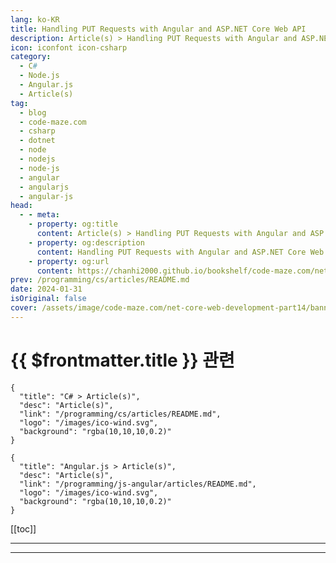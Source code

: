 ```yaml
---
lang: ko-KR
title: Handling PUT Requests with Angular and ASP.NET Core Web API
description: Article(s) > Handling PUT Requests with Angular and ASP.NET Core Web API
icon: iconfont icon-csharp
category: 
  - C#
  - Node.js
  - Angular.js
  - Article(s)
tag: 
  - blog
  - code-maze.com
  - csharp
  - dotnet
  - node
  - nodejs
  - node-js
  - angular
  - angularjs
  - angular-js
head:  
  - - meta:
    - property: og:title
      content: Article(s) > Handling PUT Requests with Angular and ASP.NET Core Web API
    - property: og:description
      content: Handling PUT Requests with Angular and ASP.NET Core Web API
    - property: og:url
      content: https://chanhi2000.github.io/bookshelf/code-maze.com/net-core-web-development-part14.html
prev: /programming/cs/articles/README.md
date: 2024-01-31
isOriginal: false
cover: /assets/image/code-maze.com/net-core-web-development-part14/banner.png
---
```


# {{ $frontmatter.title }} 관련

```component VPCard
{
  "title": "C# > Article(s)",
  "desc": "Article(s)",
  "link": "/programming/cs/articles/README.md",
  "logo": "/images/ico-wind.svg",
  "background": "rgba(10,10,10,0.2)"
}
```

```component VPCard
{
  "title": "Angular.js > Article(s)",
  "desc": "Article(s)",
  "link": "/programming/js-angular/articles/README.md",
  "logo": "/images/ico-wind.svg",
  "background": "rgba(10,10,10,0.2)"
}
```

[[toc]]

---

<SiteInfo
  name="Handling PUT Requests with Angular and ASP.NET Core Web API"
  desc="This is focused on Angular PUT Actions by sending the PUT request. We are going to modify our entities and to use all the validations as well."
  url="https://code-maze.com/net-core-web-development-part14/"
  logo="/assets/image/code-maze.com/favicon.png"
  preview="/assets/image/code-maze.com/net-core-web-development-part14/banner.png"/>

<!-- TODO: 작성 -->

---

<TagLinks />